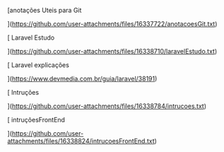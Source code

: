 [anotações Uteis para Git 

](https://github.com/user-attachments/files/16337722/anotacoesGit.txt)

[
Laravel Estudo 

](https://github.com/user-attachments/files/16338710/laravelEstudo.txt)

[
Laravel explicações 

](https://www.devmedia.com.br/guia/laravel/38191)

[
Intruções

](https://github.com/user-attachments/files/16338784/intrucoes.txt)

[
intruçõesFrontEnd


](https://github.com/user-attachments/files/16338824/intrucoesFrontEnd.txt)

